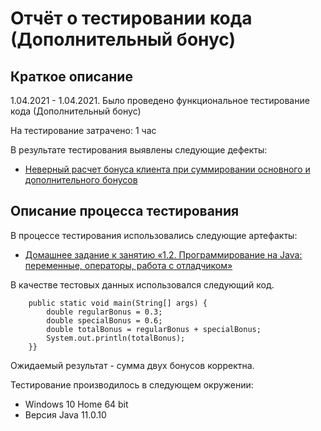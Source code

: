 # Отчёт о тестировании кода (Дополнительный бонус)

## Краткое описание

1.04.2021 - 1.04.2021. Было проведено функциональное тестирование кода (Дополнительный бонус)

На тестирование затрачено: 1 час

В результате тестирования выявлены следующие дефекты:
* [Неверный расчет бонуса клиента при суммировании основного и дополнительного бонусов](https://github.com/Aleks4404/Precision/issues/1)

## Описание процесса тестирования

В процессе тестирования использовались следующие артефакты:
* [Домашнее задание к занятию «1.2. Программирование на Java: переменные, операторы, работа с отладчиком»](https://github.com/netology-code/javaqa-homeworks/tree/master/programming)

В качестве тестовых данных использовался следующий код.

```public class Main {
    public static void main(String[] args) {
        double regularBonus = 0.3;
        double specialBonus = 0.6;
        double totalBonus = regularBonus + specialBonus;
        System.out.println(totalBonus);
    }}
```
Ожидаемый результат - сумма двух бонусов корректна.

Тестирование производилось в следующем окружении:
* Windows 10 Home 64 bit
* Версия Java 11.0.10
